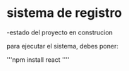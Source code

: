 <h1>sistema de registro</h1>

-estado del proyecto en construcion 

para ejecutar el sistema, debes poner: 

'''npm install react ''''
